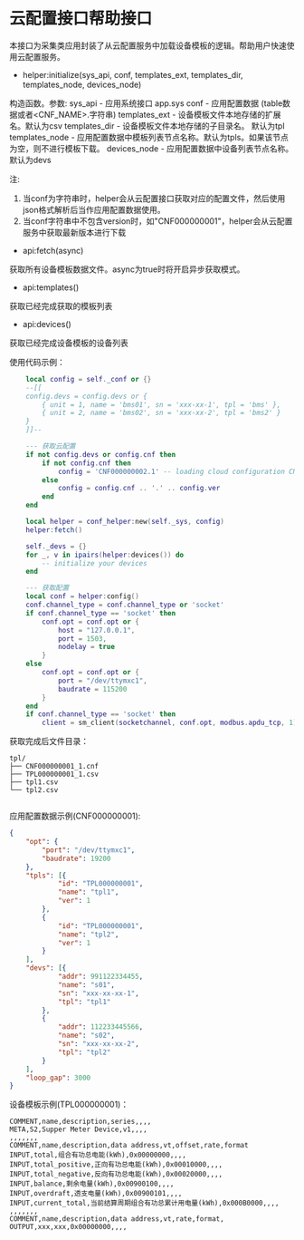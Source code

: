 # 云配置接口帮助接口

本接口为采集类应用封装了从云配置服务中加载设备模板的逻辑。帮助用户快速使用云配置服务。

* helper:initialize\(sys\_api, conf, templates\_ext, templates\_dir, templates\_node, devices\_node\)

构造函数。参数:
sys\_api - 应用系统接口 app.sys
conf - 应用配置数据 (table数据或者<CNF_NAME>.<VERSION>字符串)
templates\_ext - 设备模板文件本地存储的扩展名。默认为csv
templates\_dir - 设备模板文件本地存储的子目录名。 默认为tpl
templates\_node - 应用配置数据中模板列表节点名称。默认为tpls。如果该节点为空，则不进行模板下载。
devices\_node - 应用配置数据中设备列表节点名称。默认为devs

注:
1. 当conf为字符串时，helper会从云配置接口获取对应的配置文件，然后使用json格式解析后当作应用配置数据使用。
2. 当conf字符串中不包含version时，如"CNF000000001"，helper会从云配置服务中获取最新版本进行下载

* api:fetch\(async\)

获取所有设备模板数据文件。async为true时将开启异步获取模式。

* api:templates\(\)

获取已经完成获取的模板列表

* api:devices\(\)

获取已经完成设备模板的设备列表

使用代码示例：
``` lua
	local config = self._conf or {}
	--[[
	config.devs = config.devs or {
		{ unit = 1, name = 'bms01', sn = 'xxx-xx-1', tpl = 'bms' },
		{ unit = 2, name = 'bms02', sn = 'xxx-xx-2', tpl = 'bms2' }
	}
	]]--

	--- 获取云配置
	if not config.devs or config.cnf then
		if not config.cnf then
			config = 'CNF000000002.1' -- loading cloud configuration CNF000000002 version 1
		else
			config = config.cnf .. '.' .. config.ver
		end
	end

	local helper = conf_helper:new(self._sys, config)
	helper:fetch()

	self._devs = {}
	for _, v in ipairs(helper:devices()) do
		-- initialize your devices
	end

	--- 获取配置
	local conf = helper:config()
	conf.channel_type = conf.channel_type or 'socket'
	if conf.channel_type == 'socket' then
		conf.opt = conf.opt or {
			host = "127.0.0.1",
			port = 1503,
			nodelay = true
		}
	else
		conf.opt = conf.opt or {
			port = "/dev/ttymxc1",
			baudrate = 115200
		}
	end
	if conf.channel_type == 'socket' then
		client = sm_client(socketchannel, conf.opt, modbus.apdu_tcp, 1)
```

获取完成后文件目录：
```
tpl/
├── CNF000000001_1.cnf
├── TPL000000001_1.csv
├── tpl1.csv
└── tpl2.csv
 
```

应用配置数据示例\(CNF000000001\):
``` json
{
	"opt": {
		"port": "/dev/ttymxc1",
		"baudrate": 19200
	},
	"tpls": [{
			"id": "TPL000000001",
			"name": "tpl1",
			"ver": 1
		},
		{
			"id": "TPL000000001",
			"name": "tpl2",
			"ver": 1
		}
	],
	"devs": [{
			"addr": 991122334455,
			"name": "s01",
			"sn": "xxx-xx-xx-1",
			"tpl": "tpl1"
		},
		{
			"addr": 112233445566,
			"name": "s02",
			"sn": "xxx-xx-xx-2",
			"tpl": "tpl2"
		}
	],
	"loop_gap": 3000
}
```

设备模板示例\(TPL000000001\)：
``` csv
COMMENT,name,description,series,,,,
META,S2,Supper Meter Device,v1,,,,
,,,,,,,
COMMENT,name,description,data address,vt,offset,rate,format
INPUT,total,组合有功总电能(kWh),0x00000000,,,,
INPUT,total_positive,正向有功总电能(kWh),0x00010000,,,,
INPUT,total_negative,反向有功总电能(kWh),0x00020000,,,,
INPUT,balance,剩余电量(kWh),0x00900100,,,,
INPUT,overdraft,透支电量(kWh),0x00900101,,,,
INPUT,current_total,当前结算周期组合有功总累计用电量(kWh),0x000B0000,,,,
,,,,,,,
COMMENT,name,description,data address,vt,rate,format,
OUTPUT,xxx,xxx,0x00000000,,,,
```



